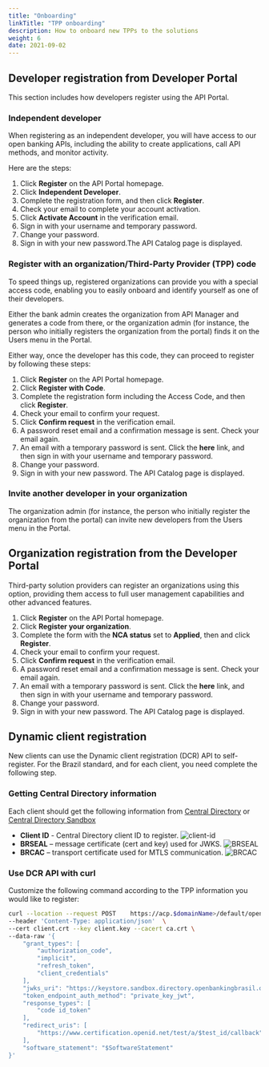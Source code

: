 ```yaml
---
title: "Onboarding"
linkTitle: "TPP onboarding"
description: How to onboard new TPPs to the solutions
weight: 6
date: 2021-09-02
---
```


## Developer registration from Developer Portal

This section includes how developers register using the API Portal.

### Independent developer

When registering as an independent developer, you will have access to our open banking APIs, including the ability to create applications, call API methods, and monitor activity.

Here are the steps:

1. Click **Register** on the API Portal homepage.
2. Click **Independent Developer**.
3. Complete the registration form, and then click **Register**.
4. Check your email to complete your account activation.
5. Click **Activate Account** in the verification email.
6. Sign in with your username and temporary password.
7. Change your password.
8. Sign in with your new password.The API Catalog page is displayed.

### Register with an organization/Third-Party Provider (TPP) code

To speed things up, registered organizations can provide you with a special access code, enabling you to easily onboard and identify yourself as one of their developers.

Either the bank admin creates the organization from API Manager and generates a code from there, or the organization admin (for instance, the person who initially registers the organization from the portal) finds it on the Users menu in the Portal.

Either way, once the developer has this code, they can proceed to register by following these steps:

1. Click **Register** on the API Portal homepage.
2. Click **Register with Code**.
3. Complete the registration form including the Access Code, and then click **Register**.
4. Check your email to confirm your request.
5. Click **Confirm request** in the verification email.
6. A password reset email and a confirmation message is sent. Check your email again.
7. An email with a temporary password is sent. Click the **here** link, and then sign in with your username and temporary password.
8. Change your password.
9. Sign in with your new password. The API Catalog page is displayed.

### Invite another developer in your organization

The organization admin (for instance, the person who initially register the organization from the portal) can invite new developers from the Users menu in the Portal.

## Organization registration from the Developer Portal

Third-party solution providers can register an organizations using this option, providing them access to full user management capabilities and other advanced features.

1. Click **Register** on the API Portal homepage.
2. Click **Register your organization**.
3. Complete the form with the **NCA status** set to **Applied**, then and click **Register**.
4. Check your email to confirm your request.
5. Click **Confirm request** in the verification email.
6. A password reset email and a confirmation message is sent. Check your email again.
7. An email with a temporary password is sent. Click the **here** link, and then sign in with your username and temporary password.
8. Change your password.
9. Sign in with your new password. The API Catalog page is displayed.

## Dynamic client registration

New clients can use the Dynamic client registration (DCR) API to self-register. For the Brazil standard, and for each client, you need complete the following step.

### Getting Central Directory information

Each client should get the following information from [Central Directory](https://web.directory.openbankingbrasil.org.br/) or [Central Directory Sandbox](https://web.sandbox.directory.openbankingbrasil.org.br/)

* **Client ID** - Central Directory client ID to register.
![client-id](/Images/central_directory_brazil_clientid.png)
* **BRSEAL** – message certificate (cert and key) used for JWKS.
![BRSEAL](/Images/central_directory_brazil_brseal.png)
* **BRCAC** – transport certificate used for MTLS communication.
![BRCAC](/Images/central_directory_brazil_brcac.png)

<!--
### Use DCR API with Postman

Go on Developer portal and download Postman collection fro Dynamic Client Registration.
Import it in Postman.
Select 1st method and change parameter and body according to the TPP information to register.
Hit Send

TODO : update with DCR Postman collection to be published
-->

### Use DCR API with curl

Customize the following command according to the TPP information you would like to register:

```bash
curl --location --request POST    https://acp.$domainName>/default/openbanking_brasil/oauth2/register
--header 'Content-Type: application/json'  \
--cert client.crt --key client.key --cacert ca.crt \
--data-raw '{
	"grant_types": [
		"authorization_code",
		"implicit",
		"refresh_token",
		"client_credentials"
	],
	"jwks_uri": "https://keystore.sandbox.directory.openbankingbrasil.org.br/$OrganizationId/$software_id/application.jwks",
	"token_endpoint_auth_method": "private_key_jwt",
	"response_types": [
		"code id_token"
	],
	"redirect_uris": [
		"https://www.certification.openid.net/test/a/$test_id/callback"
	],
	"software_statement": "$SoftwareStatement"
}'
```